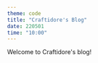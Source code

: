 ```yaml
---
theme: code
title: "Craftidore's Blog"
date: 220501
time: "10:00"
---
```


Welcome to Craftidore's blog!

